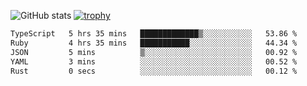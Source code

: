 ![GitHub stats](https://github-readme-stats.vercel.app/api?username=ksk001100&show_icons=true&theme=tokyonight)
[![trophy](https://github-profile-trophy.vercel.app/?username=ksk001100&theme=onedark)](https://github.com/ryo-ma/github-profile-trophy)

<!--START_SECTION:waka-->

```txt
TypeScript   5 hrs 35 mins   █████████████▒░░░░░░░░░░░   53.86 %
Ruby         4 hrs 35 mins   ███████████░░░░░░░░░░░░░░   44.34 %
JSON         5 mins          ▒░░░░░░░░░░░░░░░░░░░░░░░░   00.92 %
YAML         3 mins          ░░░░░░░░░░░░░░░░░░░░░░░░░   00.52 %
Rust         0 secs          ░░░░░░░░░░░░░░░░░░░░░░░░░   00.12 %
```

<!--END_SECTION:waka-->
